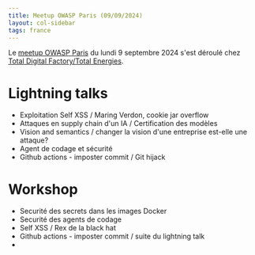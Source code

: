```yaml
---
title: Meetup OWASP Paris (09/09/2024)
layout: col-sidebar
tags: france
---
```


Le [meetup OWASP Paris](https://www.meetup.com/owasp-france/events/300715711/) du lundi 9 septembre 2024 s'est déroulé chez [Total Digital Factory/Total Energies](https://totalenergies.com/).

# Lightning talks

- Exploitation Self XSS / Maring Verdon, cookie jar overflow
- Attaques en supply chain d'un IA / Certification des modèles
- Vision and semantics / changer la vision d'une entreprise est-elle une attaque?
- Agent de codage et sécurité
- Github actions - imposter commit / Git hijack

# Workshop

- Securité des secrets dans les images Docker
- Securité des agents de codage
- Self XSS / Rex de la black hat
- Github actions - imposter commit / suite du lightning talk
- 
